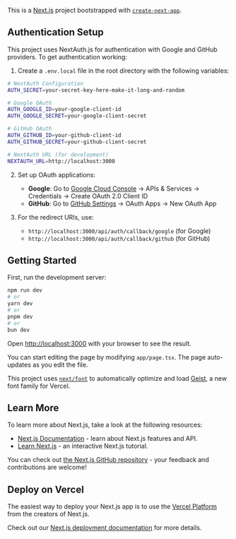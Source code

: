 This is a [Next.js](https://nextjs.org) project bootstrapped with [`create-next-app`](https://nextjs.org/docs/app/api-reference/cli/create-next-app).

## Authentication Setup

This project uses NextAuth.js for authentication with Google and GitHub providers. To get authentication working:

1. Create a `.env.local` file in the root directory with the following variables:

```bash
# NextAuth Configuration
AUTH_SECRET=your-secret-key-here-make-it-long-and-random

# Google OAuth
AUTH_GOOGLE_ID=your-google-client-id
AUTH_GOOGLE_SECRET=your-google-client-secret

# GitHub OAuth
AUTH_GITHUB_ID=your-github-client-id
AUTH_GITHUB_SECRET=your-github-client-secret

# NextAuth URL (for development)
NEXTAUTH_URL=http://localhost:3000
```

2. Set up OAuth applications:

   - **Google**: Go to [Google Cloud Console](https://console.cloud.google.com/) → APIs & Services → Credentials → Create OAuth 2.0 Client ID
   - **GitHub**: Go to [GitHub Settings](https://github.com/settings/developers) → OAuth Apps → New OAuth App

3. For the redirect URIs, use:
   - `http://localhost:3000/api/auth/callback/google` (for Google)
   - `http://localhost:3000/api/auth/callback/github` (for GitHub)

## Getting Started

First, run the development server:

```bash
npm run dev
# or
yarn dev
# or
pnpm dev
# or
bun dev
```

Open [http://localhost:3000](http://localhost:3000) with your browser to see the result.

You can start editing the page by modifying `app/page.tsx`. The page auto-updates as you edit the file.

This project uses [`next/font`](https://nextjs.org/docs/app/building-your-application/optimizing/fonts) to automatically optimize and load [Geist](https://vercel.com/font), a new font family for Vercel.

## Learn More

To learn more about Next.js, take a look at the following resources:

- [Next.js Documentation](https://nextjs.org/docs) - learn about Next.js features and API.
- [Learn Next.js](https://nextjs.org/learn) - an interactive Next.js tutorial.

You can check out [the Next.js GitHub repository](https://github.com/vercel/next.js) - your feedback and contributions are welcome!

## Deploy on Vercel

The easiest way to deploy your Next.js app is to use the [Vercel Platform](https://vercel.com/new?utm_medium=default-template&filter=next.js&utm_source=create-next-app&utm_campaign=create-next-app-readme) from the creators of Next.js.

Check out our [Next.js deployment documentation](https://nextjs.org/docs/app/building-your-application/deploying) for more details.



<path d="M45.403,25.562c-0.506-1.89-1.518-3.553-2.906-4.862c1.134-2.665,0.963-5.724-0.487-8.237	c-1.391-2.408-3.636-4.131-6.322-4.851c-1.891-0.506-3.839-0.462-5.669,0.088C28.276,5.382,25.562,4,22.647,4	c-4.906,0-9.021,3.416-10.116,7.991c-0.01,0.001-0.019-0.003-0.029-0.002c-2.902,0.36-5.404,2.019-6.865,4.549	c-1.391,2.408-1.76,5.214-1.04,7.9c0.507,1.891,1.519,3.556,2.909,4.865c-1.134,2.666-0.97,5.714,0.484,8.234	c1.391,2.408,3.636,4.131,6.322,4.851c0.896,0.24,1.807,0.359,2.711,0.359c1.003,0,1.995-0.161,2.957-0.45	C21.722,44.619,24.425,46,27.353,46c4.911,0,9.028-3.422,10.12-8.003c2.88-0.35,5.431-2.006,6.891-4.535	C45.754,31.054,46.123,28.248,45.403,25.562z M35.17,9.543c2.171,0.581,3.984,1.974,5.107,3.919c1.049,1.817,1.243,4,0.569,5.967	c-0.099-0.062-0.193-0.131-0.294-0.19l-9.169-5.294c-0.312-0.179-0.698-0.177-1.01,0.006l-10.198,6.041l-0.052-4.607l8.663-5.001	C30.733,9.26,33,8.963,35.17,9.543z M29.737,22.195l0.062,5.504l-4.736,2.805l-4.799-2.699l-0.062-5.504l4.736-2.805L29.737,22.195z M14.235,14.412C14.235,9.773,18.009,6,22.647,6c2.109,0,4.092,0.916,5.458,2.488C28,8.544,27.891,8.591,27.787,8.651l-9.17,5.294	c-0.312,0.181-0.504,0.517-0.5,0.877l0.133,11.851l-4.015-2.258V14.412z M6.528,23.921c-0.581-2.17-0.282-4.438,0.841-6.383	c1.06-1.836,2.823-3.074,4.884-3.474c-0.004,0.116-0.018,0.23-0.018,0.348V25c0,0.361,0.195,0.694,0.51,0.872l10.329,5.81	L19.11,34.03l-8.662-5.002C8.502,27.905,7.11,26.092,6.528,23.921z M14.83,40.457c-2.171-0.581-3.984-1.974-5.107-3.919	c-1.053-1.824-1.249-4.001-0.573-5.97c0.101,0.063,0.196,0.133,0.299,0.193l9.169,5.294c0.154,0.089,0.327,0.134,0.5,0.134	c0.177,0,0.353-0.047,0.51-0.14l10.198-6.041l0.052,4.607l-8.663,5.001C19.269,40.741,17.001,41.04,14.83,40.457z M35.765,35.588	c0,4.639-3.773,8.412-8.412,8.412c-2.119,0-4.094-0.919-5.459-2.494c0.105-0.056,0.216-0.098,0.32-0.158l9.17-5.294	c0.312-0.181,0.504-0.517,0.5-0.877L31.75,23.327l4.015,2.258V35.588z M42.631,32.462c-1.056,1.83-2.84,3.086-4.884,3.483	c0.004-0.12,0.018-0.237,0.018-0.357V25c0-0.361-0.195-0.694-0.51-0.872l-10.329-5.81l3.964-2.348l8.662,5.002	c1.946,1.123,3.338,2.937,3.92,5.107C44.053,28.249,43.754,30.517,42.631,32.462z" />